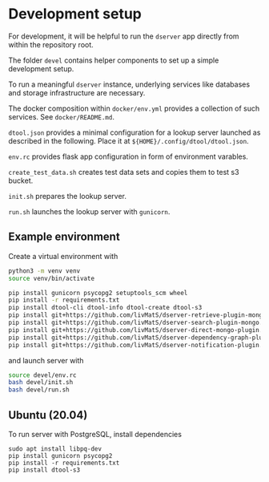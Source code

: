 # Development setup

For development, it will be helpful to run the `dserver` app directly from within the repository root.

The folder `devel` contains helper components to set up a simple development setup.

To run a meaningful `dserver` instance, underlying services like databases and storage infrastructure are necessary.

The docker composition within `docker/env.yml` provides a collection of such services. See `docker/README.md`.

`dtool.json` provides a minimal configuration for a lookup server launched as
described in the following. Place it at `${HOME}/.config/dtool/dtool.json`.

`env.rc` provides flask app configuration in form of environment varables.

`create_test_data.sh` creates test data sets and copies them to test s3 bucket.

`init.sh` prepares the lookup server.

`run.sh` launches the lookup server with `gunicorn`.

## Example environment

Create a virtual environment with

```bash
python3 -m venv venv
source venv/bin/activate

pip install gunicorn psycopg2 setuptools_scm wheel
pip install -r requirements.txt
pip install dtool-cli dtool-info dtool-create dtool-s3
pip install git+https://github.com/livMatS/dserver-retrieve-plugin-mongo.git@main
pip install git+https://github.com/livMatS/dserver-search-plugin-mongo.git@main
pip install git+https://github.com/livMatS/dserver-direct-mongo-plugin.git@main
pip install git+https://github.com/livMatS/dserver-dependency-graph-plugin.git@main
pip install git+https://github.com/livMatS/dserver-notification-plugin.git@main
```

and launch server with

```bash
source devel/env.rc
bash devel/init.sh
bash devel/run.sh
```

## Ubuntu (20.04)

To run server with PostgreSQL, install dependencies 

```
sudo apt install libpq-dev
pip install gunicorn psycopg2
pip install -r requirements.txt 
pip install dtool-s3
```

